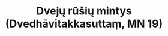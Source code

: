 ---
layout: page
title: 'Dvejų rūšių mintys (Dvedhāvitakkasuttaṃ, MN 19)'
category: vidutinio
index: 
  - Meditacija
sortIndex: 19
tags:
  - Meditacija
image:
  feature: Burmese.jpg
published: true
suttacentral: mn19
---
